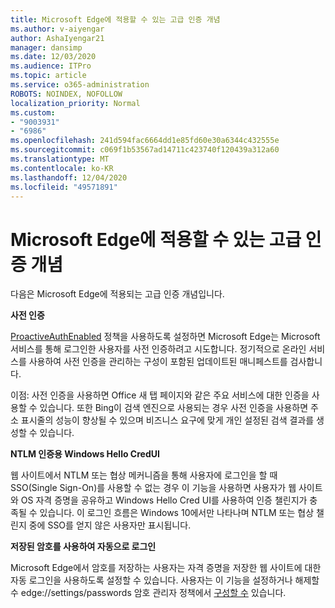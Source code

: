```yaml
---
title: Microsoft Edge에 적용할 수 있는 고급 인증 개념
ms.author: v-aiyengar
author: AshaIyengar21
manager: dansimp
ms.date: 12/03/2020
ms.audience: ITPro
ms.topic: article
ms.service: o365-administration
ROBOTS: NOINDEX, NOFOLLOW
localization_priority: Normal
ms.custom:
- "9003931"
- "6986"
ms.openlocfilehash: 241d594fac6664dd1e85fd60e30a6344c432555e
ms.sourcegitcommit: c069f1b53567ad14711c423740f120439a312a60
ms.translationtype: MT
ms.contentlocale: ko-KR
ms.lasthandoff: 12/04/2020
ms.locfileid: "49571891"
---
```

# <a name="advanced-authentication-concepts-applicable-to-microsoft-edge"></a>Microsoft Edge에 적용할 수 있는 고급 인증 개념

다음은 Microsoft Edge에 적용되는 고급 인증 개념입니다.

**사전 인증**

[ProactiveAuthEnabled](https://go.microsoft.com/fwlink/?linkid=2134621) 정책을 사용하도록 설정하면 Microsoft Edge는 Microsoft 서비스를 통해 로그인한 사용자를 사전 인증하려고 시도합니다. 정기적으로 온라인 서비스를 사용하여 사전 인증을 관리하는 구성이 포함된 업데이트된 매니페스트를 검사합니다.

이점: 사전 인증을 사용하면 Office 새 탭 페이지와 같은 주요 서비스에 대한 인증을 사용할 수 있습니다. 또한 Bing이 검색 엔진으로 사용되는 경우 사전 인증을 사용하면 주소 표시줄의 성능이 향상될 수 있으며 비즈니스 요구에 맞게 개인 설정된 검색 결과를 생성할 수 있습니다.

**NTLM 인증용 Windows Hello CredUI**

웹 사이트에서 NTLM 또는 협상 메커니즘을 통해 사용자에 로그인을 할 때 SSO(Single Sign-On)를 사용할 수 없는 경우 이 기능을 사용하면 사용자가 웹 사이트와 OS 자격 증명을 공유하고 Windows Hello Cred UI를 사용하여 인증 챌린지가 충족될 수 있습니다. 이 로그인 흐름은 Windows 10에서만 나타나며 NTLM 또는 협상 챌린지 중에 SSO를 얻지 않은 사용자만 표시됩니다.

**저장된 암호를 사용하여 자동으로 로그인**

Microsoft Edge에서 암호를 저장하는 사용자는 자격 증명을 저장한 웹 사이트에 대한 자동 로그인을 사용하도록 설정할 수 있습니다. 사용자는 이 기능을 설정하거나 해제할 수 edge://settings/passwords 암호 관리자 정책에서 [구성할 수](https://go.microsoft.com/fwlink/?linkid=2134622) 있습니다.
